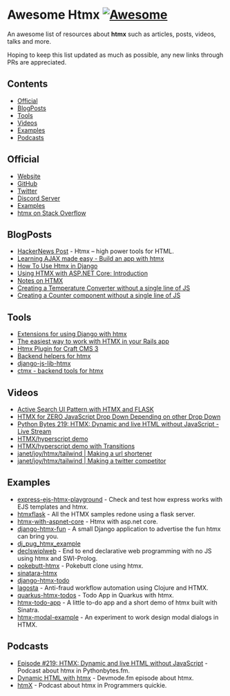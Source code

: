 # Awesome Htmx [![Awesome](https://awesome.re/badge.svg)](https://github.com/sindresorhus/awesome)

An awesome list of resources about **htmx**  such as articles, posts, videos, talks and more.

Hoping to keep this list updated as much as possible, any new links through PRs are appreciated.

## Contents
- [Official](#official)
- [BlogPosts](#blogposts)
- [Tools](#tools)
- [Videos](#videos)
- [Examples](#examples)
- [Podcasts](#podcasts)


## Official
- [Website](https://htmx.org)
- [GitHub](https://github.com/bigskysoftware/htmx)
- [Twitter](https://twitter.com/htmx_org?lang=en)
- [Discord Server](https://htmx.org/discord)
- [Examples](https://htmx.org/examples/)
- [htmx on Stack Overflow](https://stackoverflow.com/questions/tagged/htmx)

## BlogPosts
- [HackerNews Post](https://news.ycombinator.com/item?id=23330881) - Htmx – high power tools for HTML.
- [Learning AJAX made easy - Build an app with htmx](https://dev.to/libsyz/learning-ajax-made-easy-build-an-app-with-htmx-gie)
- [How To Use Htmx in Django](https://www.mattlayman.com/blog/2021/how-to-htmx-django/)
- [Using HTMX with ASP.NET Core: Introduction](https://www.jerriepelser.com/blog/using-htmx-with-aspnet-core/)
- [Notes on HTMX](https://blog.ajbothe.com/notes-on-htmx)
- [Creating a Temperature Converter without a single line of JS](https://dev.to/rajasegar/creating-a-temperature-converter-without-a-single-line-of-js-4cp1)
- [Creating a Counter component without a single line of JS](https://dev.to/rajasegar/creating-a-counter-component-without-a-single-line-of-js-42d5)


## Tools
- [Extensions for using Django with htmx](https://github.com/adamchainz/django-htmx)
- [The easiest way to work with HTMX in your Rails app](https://github.com/rootstrap/htmx-rails)
- [Htmx Plugin for Craft CMS 3](https://github.com/putyourlightson/craft-htmx)
- [Backend helpers for htmx](https://github.com/whamtet/ctmx)
- [django-js-lib-htmx](https://github.com/nonZero/django-js-lib-htmx)
- [ctmx - backend tools for htmx](https://whamtet.github.io/ctmx/)


## Videos
- [Active Search UI Pattern with HTMX and FLASK](https://www.youtube.com/watch?v=lfKC5F7qzUQ&ab_channel=LuisCortes)
- [HTMX for ZERO JavaScript Drop Down Depending on other Drop Down](https://www.youtube.com/watch?v=zYs42XcpHYI&ab_channel=LuisCortes)
- [Python Bytes 219: HTMX: Dynamic and live HTML without JavaScript - Live Stream](https://www.youtube.com/watch?v=LAdksPSd6ZA)
- [HTMX/hyperscript demo](https://www.youtube.com/watch?v=MQ0_yh_OhQY)
- [HTMX/hyperscript demo with Transitions](https://www.youtube.com/watch?v=cubi-UChwh8)
- [janet/joy/htmx/tailwind | Making a url shortener](https://www.youtube.com/watch?v=KM1ic4k6Has) 
- [janet/joy/htmx/tailwind | Making a twitter competitor](https://www.youtube.com/watch?v=6eFw3yXasB4)


## Examples
- [express-ejs-htmx-playground](https://github.com/TomekKosakowski/express-ejs-htmx-playground) - Check and test how express works with EJS templates and htmx.
- [htmxflask](https://github.com/cscortes/htmxflask) - All the HTMX samples redone using a flask server.
- [htmx-with-aspnet-core](https://github.com/jerriepelser-blog/htmx-with-aspnet-core) - Htmx with asp.net core.
- [django-htmx-fun](https://github.com/guettli/django-htmx-fun) - A small Django application to advertise the fun htmx can bring you.
- [dj_pug_htmx_example](https://github.com/katsko/dj_pug_htmx_example)
- [declswiplweb](https://github.com/Anniepoo/declswiplweb) - End to end declarative web programming with no JS using htmx and SWI-Prolog.
- [pokebutt-htmx](https://github.com/beechnut/pokebutt-htmx) - Pokebutt clone using htmx.
- [sinatara-htmx](https://github.com/johnthethird/sinatra-htmx)
- [django-htmx-todo](https://github.com/jaredlockhart/django-htmx-todo)
- [lagosta](https://github.com/jcpsantiago/lagosta) - Anti-fraud workflow automation using Clojure and HTMX.
- [quarkus-htmx-todos](https://github.com/derkoe/quarkus-htmx-todos) - Todo App in Quarkus with htmx.
- [htmx-todo-app](https://github.com/libsyz/htmx-to-do-app) - A little to-do app and a short demo of htmx built with Sinatra.
- [htmx-modal-example](https://github.com/benpate/htmx-modal-example) - An experiment to work design modal dialogs in HTMX.



## Podcasts
- [Episode #219: HTMX: Dynamic and live HTML without JavaScript](https://pythonbytes.fm/episodes/show/219/htmx-dynamic-and-live-html-without-javascript) - Podcast about htmx in Pythonbytes.fm.
- [Dynamic HTML with htmx](https://devmode.fm/episodes/dynamic-html-with-htmx) - Devmode.fm episode about htmx.
- [htmX](https://www.listennotes.com/podcasts/programmers-quickie/htmx-AwxIkj8mcQf/) - Podcast about htmx in Programmers quickie.
